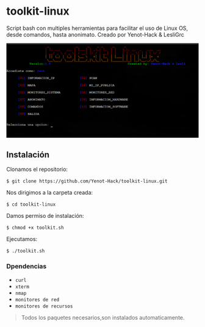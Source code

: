 # toolkit-linux
Script bash con multiples herramientas para facilitar el uso de Linux OS, desde comandos, hasta anonimato.
Creado por Yenot-Hack & LesliGrc

<img src="img/foto.png"/>


## Instalación

Clonamos el repositorio:
```
$ 𝚐𝚒𝚝 𝚌𝚕𝚘𝚗𝚎 𝚑𝚝𝚝𝚙𝚜://𝚐𝚒𝚝𝚑𝚞𝚋.𝚌𝚘𝚖/𝚈𝚎𝚗𝚘𝚝-𝙷𝚊𝚌𝚔/𝚝𝚘𝚘𝚕𝚔𝚒𝚝-𝚕𝚒𝚗𝚞𝚡.𝚐𝚒𝚝
```

Nos dirigimos a la carpeta creada:
```
$ 𝚌𝚍 𝚝𝚘𝚘𝚕𝚔𝚒𝚝-𝚕𝚒𝚗𝚞𝚡
```

Damos permiso de instalación:
```
$ 𝚌𝚑𝚖𝚘𝚍 +𝚡 𝚝𝚘𝚘𝚕𝚔𝚒𝚝.𝚜𝚑
```

Ejecutamos:
```
$ ./𝚝𝚘𝚘𝚕𝚔𝚒𝚝.𝚜𝚑
```

### Dpendencias
- `curl`
- `xterm`
- `nmap`
- `monitores de red`
- `monitores de recursos`

> Todos los paquetes necesarios,son instalados automaticamente.
